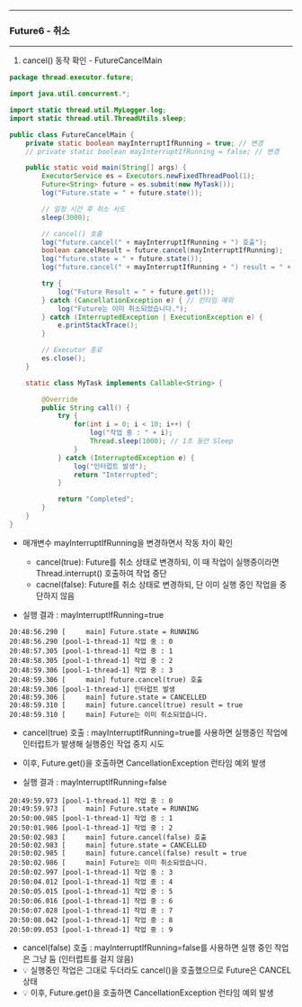 -----
### Future6 - 취소
-----
1. cancel() 동작 확인 - FutureCancelMain
```java
package thread.executor.future;

import java.util.concurrent.*;

import static thread.util.MyLogger.log;
import static thread.util.ThreadUtils.sleep;

public class FutureCancelMain {
    private static boolean mayInterruptIfRunning = true; // 변경
    // private static boolean mayInterruptIfRunning = false; // 변경

    public static void main(String[] args) {
        ExecutorService es = Executors.newFixedThreadPool(1);
        Future<String> future = es.submit(new MyTask());
        log("Future.state = " + future.state());

        // 일정 시간 후 취소 시도
        sleep(3000);

        // cancel() 호출
        log("future.cancel(" + mayInterruptIfRunning + ") 호출");
        boolean cancelResult = future.cancel(mayInterruptIfRunning);
        log("future.state = " + future.state());
        log("future.cancel(" + mayInterruptIfRunning + ") result = " + cancelResult);

        try {
            log("Future Result = " + future.get());
        } catch (CancellationException e) { // 런타임 예외
            log("Future는 이미 취소되었습니다.");
        } catch (InterruptedException | ExecutionException e) {
            e.printStackTrace();
        }

        // Executor 종료
        es.close();
    }

    static class MyTask implements Callable<String> {

        @Override
        public String call() {
            try {
                for(int i = 0; i < 10; i++) {
                    log("작업 중 : " + i);
                    Thread.sleep(1000); // 1초 동안 Sleep
                }
            } catch (InterruptedException e) {
                log("인터럽트 발생");
                return "Interrupted";
            }

            return "Completed";
        }
    }
}
```
  - 매개변수 mayInterruptIfRunning을 변경하면서 작동 차이 확인
    + cancel(true): Future를 취소 상태로 변경하되, 이 때 작업이 실행중이라면 Thread.interrupt() 호출하여 작업 중단
    + cacnel(false): Future를 취소 상태로 변경하되, 단 이미 실행 중인 작업을 중단하지 않음

  - 실행 결과 : mayInterruptIfRunning=true
```
20:48:56.290 [     main] Future.state = RUNNING
20:48:56.290 [pool-1-thread-1] 작업 중 : 0
20:48:57.305 [pool-1-thread-1] 작업 중 : 1
20:48:58.305 [pool-1-thread-1] 작업 중 : 2
20:48:59.306 [pool-1-thread-1] 작업 중 : 3
20:48:59.306 [     main] future.cancel(true) 호출
20:48:59.306 [pool-1-thread-1] 인터럽트 발생
20:48:59.306 [     main] future.state = CANCELLED
20:48:59.310 [     main] future.cancel(true) result = true
20:48:59.310 [     main] Future는 이미 취소되었습니다.
```

  - cancel(true) 호출 : mayInterruptIfRunning=true를 사용하면 실행중인 작업에 인터럽트가 발생해 실행중인 작업 중지 시도
  - 이후, Future.get()을 호출하면 CancellationException 런타임 예외 발생

  - 실행 결과 : mayInterruptIfRunning=false
```
20:49:59.973 [pool-1-thread-1] 작업 중 : 0
20:49:59.973 [     main] Future.state = RUNNING
20:50:00.985 [pool-1-thread-1] 작업 중 : 1
20:50:01.986 [pool-1-thread-1] 작업 중 : 2
20:50:02.983 [     main] future.cancel(false) 호출
20:50:02.983 [     main] future.state = CANCELLED
20:50:02.985 [     main] future.cancel(false) result = true
20:50:02.986 [     main] Future는 이미 취소되었습니다.
20:50:02.997 [pool-1-thread-1] 작업 중 : 3
20:50:04.012 [pool-1-thread-1] 작업 중 : 4
20:50:05.015 [pool-1-thread-1] 작업 중 : 5
20:50:06.016 [pool-1-thread-1] 작업 중 : 6
20:50:07.028 [pool-1-thread-1] 작업 중 : 7
20:50:08.042 [pool-1-thread-1] 작업 중 : 8
20:50:09.053 [pool-1-thread-1] 작업 중 : 9
```
  - cancel(false) 호출 : mayInterruptIfRunning=false를 사용하면 실행 중인 작업은 그냥 둠 (인터럽트를 걸지 않음)
  - 💡 실행중인 작업은 그대로 두더라도 cancel()을 호출했으므로 Future은 CANCEL 상태
  - 💡 이후, Future.get()을 호출하면 CancellationException 런타임 예외 발생
